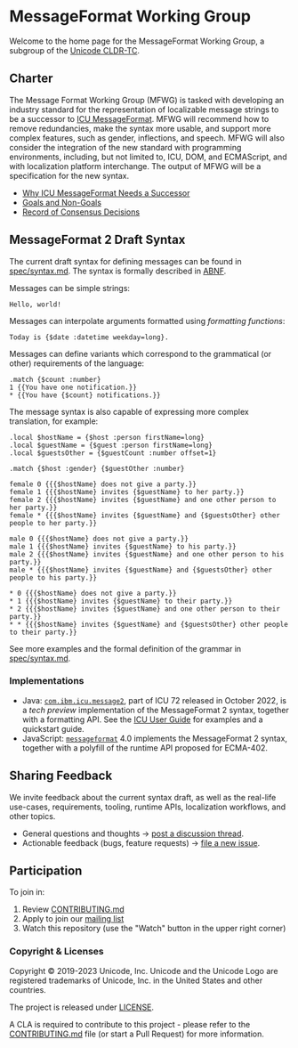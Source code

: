 # MessageFormat Working Group

Welcome to the home page for the MessageFormat Working Group, a subgroup of the [Unicode CLDR-TC](https://cldr.unicode.org).

## Charter

The Message Format Working Group (MFWG) is tasked with developing an industry standard for the representation of localizable message strings to be a successor to [ICU MessageFormat](https://unicode-org.github.io/icu/userguide/format_parse/messages/). MFWG will recommend how to remove redundancies, make the syntax more usable, and support more complex features, such as gender, inflections, and speech. MFWG will also consider the integration of the new standard with programming environments, including, but not limited to, ICU, DOM, and ECMAScript, and with localization platform interchange. The output of MFWG will be a specification for the new syntax.

- [Why ICU MessageFormat Needs a Successor](docs/why_mf_next.md)
- [Goals and Non-Goals](docs/goals.md)
- [Record of Consensus Decisions](docs/consensus_decisions.md)

## MessageFormat 2 Draft Syntax

The current draft syntax for defining messages can be found in [spec/syntax.md](./spec/syntax.md).
The syntax is formally described in [ABNF](spec/message.abnf).

Messages can be simple strings:

    Hello, world!

Messages can interpolate arguments formatted using _formatting functions_:

    Today is {$date :datetime weekday=long}.

Messages can define variants which correspond to the grammatical (or other) requirements of the language:

    .match {$count :number}
    1 {{You have one notification.}}
    * {{You have {$count} notifications.}}

The message syntax is also capable of expressing more complex translation, for example:

    .local $hostName = {$host :person firstName=long}
    .local $guestName = {$guest :person firstName=long}
    .local $guestsOther = {$guestCount :number offset=1}

    .match {$host :gender} {$guestOther :number}

    female 0 {{{$hostName} does not give a party.}}
    female 1 {{{$hostName} invites {$guestName} to her party.}}
    female 2 {{{$hostName} invites {$guestName} and one other person to her party.}}
    female * {{{$hostName} invites {$guestName} and {$guestsOther} other people to her party.}}

    male 0 {{{$hostName} does not give a party.}}
    male 1 {{{$hostName} invites {$guestName} to his party.}}
    male 2 {{{$hostName} invites {$guestName} and one other person to his party.}}
    male * {{{$hostName} invites {$guestName} and {$guestsOther} other people to his party.}}

    * 0 {{{$hostName} does not give a party.}}
    * 1 {{{$hostName} invites {$guestName} to their party.}}
    * 2 {{{$hostName} invites {$guestName} and one other person to their party.}}
    * * {{{$hostName} invites {$guestName} and {$guestsOther} other people to their party.}}

See more examples and the formal definition of the grammar in [spec/syntax.md](./spec/syntax.md).

### Implementations

- Java: [`com.ibm.icu.message2`](https://unicode-org.github.io/icu-docs/apidoc/dev/icu4j/index.html?com/ibm/icu/message2/package-summary.html), part of ICU 72 released in October 2022, is a _tech preview_ implementation of the MessageFormat 2 syntax, together with a formatting API. See the [ICU User Guide](https://unicode-org.github.io/icu/userguide/format_parse/messages/mf2.html) for examples and a quickstart guide.
- JavaScript: [`messageformat`](https://github.com/messageformat/messageformat/tree/master/packages/mf2-messageformat) 4.0 implements the MessageFormat 2 syntax, together with a polyfill of the runtime API proposed for ECMA-402.

## Sharing Feedback

We invite feedback about the current syntax draft, as well as the real-life use-cases, requirements, tooling, runtime APIs, localization workflows, and other topics.

- General questions and thoughts → [post a discussion thread](https://github.com/unicode-org/message-format-wg/discussions).
- Actionable feedback (bugs, feature requests) → [file a new issue](https://github.com/unicode-org/message-format-wg/issues).

## Participation

To join in:

1. Review [CONTRIBUTING.md](./CONTRIBUTING.md)
2. Apply to join our [mailing list](https://groups.google.com/a/chromium.org/forum/#!forum/message-format-wg)
3. Watch this repository (use the "Watch" button in the upper right corner)

### Copyright & Licenses

Copyright © 2019-2023 Unicode, Inc. Unicode and the Unicode Logo are registered trademarks of Unicode, Inc. in the United States and other countries.

The project is released under [LICENSE](./LICENSE).

A CLA is required to contribute to this project - please refer to the [CONTRIBUTING.md](./CONTRIBUTING.md) file (or start a Pull Request) for more information.
